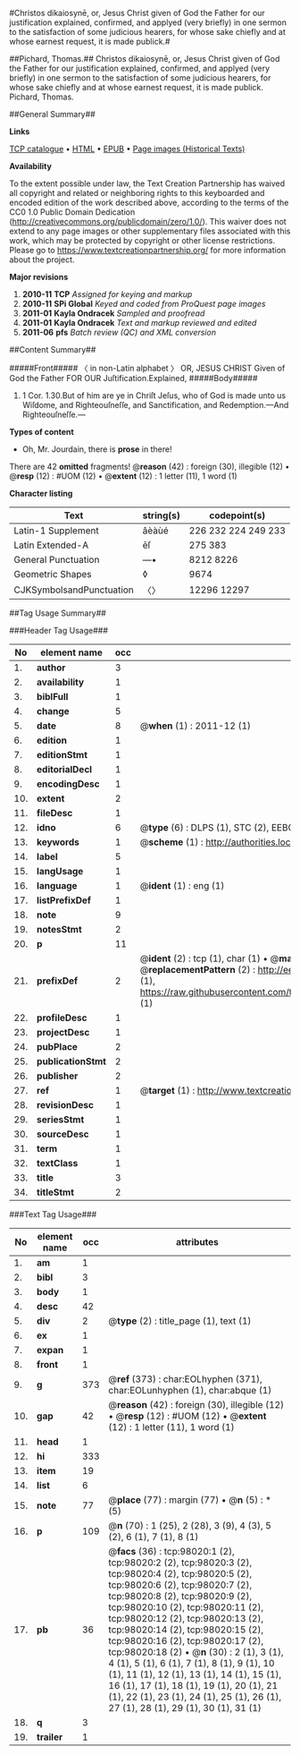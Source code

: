 #Christos dikaiosynē, or, Jesus Christ given of God the Father for our justification explained, confirmed, and applyed (very briefly) in one sermon to the satisfaction of some judicious hearers, for whose sake chiefly and at whose earnest request, it is made publick.#

##Pichard, Thomas.##
Christos dikaiosynē, or, Jesus Christ given of God the Father for our justification explained, confirmed, and applyed (very briefly) in one sermon to the satisfaction of some judicious hearers, for whose sake chiefly and at whose earnest request, it is made publick.
Pichard, Thomas.

##General Summary##

**Links**

[TCP catalogue](http://www.ota.ox.ac.uk/tcp/)  • 
[HTML](http://tei.it.ox.ac.uk/tcp/Texts-HTML/free/A70/A70858.html)  • 
[EPUB](http://tei.it.ox.ac.uk/tcp/Texts-EPUB/free/A70/A70858.epub) • 
[Page images (Historical Texts)](https://historicaltexts.jisc.ac.uk/eebo-13143531e)

**Availability**

To the extent possible under law, the Text Creation Partnership has waived all copyright and related or neighboring rights to this keyboarded and encoded edition of the work described above, according to the terms of the CC0 1.0 Public Domain Dedication (http://creativecommons.org/publicdomain/zero/1.0/). This waiver does not extend to any page images or other supplementary files associated with this work, which may be protected by copyright or other license restrictions. Please go to https://www.textcreationpartnership.org/ for more information about the project.

**Major revisions**

1. __2010-11__ __TCP__ *Assigned for keying and markup*
1. __2010-11__ __SPi Global__ *Keyed and coded from ProQuest page images*
1. __2011-01__ __Kayla Ondracek__ *Sampled and proofread*
1. __2011-01__ __Kayla Ondracek__ *Text and markup reviewed and edited*
1. __2011-06__ __pfs__ *Batch review (QC) and XML conversion*

##Content Summary##

#####Front#####
〈 in non-Latin alphabet 〉 OR, JESUS CHRIST Given of God the Father FOR OUR Juſtification.Explained, 
#####Body#####

1. 1 Cor. 1.30.But of him are ye in Chriſt Jeſus, who of God is made unto us Wiſdome, and Righteouſneſſe, and Sanctification, and Redemption.—And Righteouſneſſe.—

**Types of content**

  * Oh, Mr. Jourdain, there is **prose** in there!

There are 42 **omitted** fragments! 
 @__reason__ (42) : foreign (30), illegible (12)  •  @__resp__ (12) : #UOM (12)  •  @__extent__ (12) : 1 letter (11), 1 word (1)

**Character listing**


|Text|string(s)|codepoint(s)|
|---|---|---|
|Latin-1 Supplement|âèàùé|226 232 224 249 233|
|Latin Extended-A|ēſ|275 383|
|General Punctuation|—•|8212 8226|
|Geometric Shapes|◊|9674|
|CJKSymbolsandPunctuation|〈〉|12296 12297|

##Tag Usage Summary##

###Header Tag Usage###

|No|element name|occ|attributes|
|---|---|---|---|
|1.|__author__|3||
|2.|__availability__|1||
|3.|__biblFull__|1||
|4.|__change__|5||
|5.|__date__|8| @__when__ (1) : 2011-12 (1)|
|6.|__edition__|1||
|7.|__editionStmt__|1||
|8.|__editorialDecl__|1||
|9.|__encodingDesc__|1||
|10.|__extent__|2||
|11.|__fileDesc__|1||
|12.|__idno__|6| @__type__ (6) : DLPS (1), STC (2), EEBO-CITATION (1), OCLC (1), VID (1)|
|13.|__keywords__|1| @__scheme__ (1) : http://authorities.loc.gov/ (1)|
|14.|__label__|5||
|15.|__langUsage__|1||
|16.|__language__|1| @__ident__ (1) : eng (1)|
|17.|__listPrefixDef__|1||
|18.|__note__|9||
|19.|__notesStmt__|2||
|20.|__p__|11||
|21.|__prefixDef__|2| @__ident__ (2) : tcp (1), char (1)  •  @__matchPattern__ (2) : ([0-9\-]+):([0-9IVX]+) (1), (.+) (1)  •  @__replacementPattern__ (2) : http://eebo.chadwyck.com/downloadtiff?vid=$1&page=$2 (1), https://raw.githubusercontent.com/textcreationpartnership/Texts/master/tcpchars.xml#$1 (1)|
|22.|__profileDesc__|1||
|23.|__projectDesc__|1||
|24.|__pubPlace__|2||
|25.|__publicationStmt__|2||
|26.|__publisher__|2||
|27.|__ref__|1| @__target__ (1) : http://www.textcreationpartnership.org/docs/. (1)|
|28.|__revisionDesc__|1||
|29.|__seriesStmt__|1||
|30.|__sourceDesc__|1||
|31.|__term__|1||
|32.|__textClass__|1||
|33.|__title__|3||
|34.|__titleStmt__|2||


###Text Tag Usage###

|No|element name|occ|attributes|
|---|---|---|---|
|1.|__am__|1||
|2.|__bibl__|3||
|3.|__body__|1||
|4.|__desc__|42||
|5.|__div__|2| @__type__ (2) : title_page (1), text (1)|
|6.|__ex__|1||
|7.|__expan__|1||
|8.|__front__|1||
|9.|__g__|373| @__ref__ (373) : char:EOLhyphen (371), char:EOLunhyphen (1), char:abque (1)|
|10.|__gap__|42| @__reason__ (42) : foreign (30), illegible (12)  •  @__resp__ (12) : #UOM (12)  •  @__extent__ (12) : 1 letter (11), 1 word (1)|
|11.|__head__|1||
|12.|__hi__|333||
|13.|__item__|19||
|14.|__list__|6||
|15.|__note__|77| @__place__ (77) : margin (77)  •  @__n__ (5) : * (5)|
|16.|__p__|109| @__n__ (70) : 1 (25), 2 (28), 3 (9), 4 (3), 5 (2), 6 (1), 7 (1), 8 (1)|
|17.|__pb__|36| @__facs__ (36) : tcp:98020:1 (2), tcp:98020:2 (2), tcp:98020:3 (2), tcp:98020:4 (2), tcp:98020:5 (2), tcp:98020:6 (2), tcp:98020:7 (2), tcp:98020:8 (2), tcp:98020:9 (2), tcp:98020:10 (2), tcp:98020:11 (2), tcp:98020:12 (2), tcp:98020:13 (2), tcp:98020:14 (2), tcp:98020:15 (2), tcp:98020:16 (2), tcp:98020:17 (2), tcp:98020:18 (2)  •  @__n__ (30) : 2 (1), 3 (1), 4 (1), 5 (1), 6 (1), 7 (1), 8 (1), 9 (1), 10 (1), 11 (1), 12 (1), 13 (1), 14 (1), 15 (1), 16 (1), 17 (1), 18 (1), 19 (1), 20 (1), 21 (1), 22 (1), 23 (1), 24 (1), 25 (1), 26 (1), 27 (1), 28 (1), 29 (1), 30 (1), 31 (1)|
|18.|__q__|3||
|19.|__trailer__|1||

